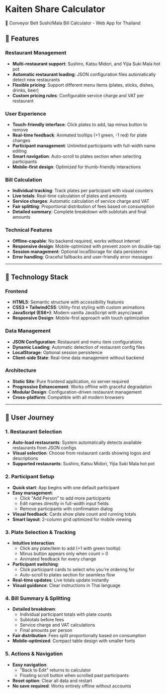 # Kaiten Share Calculator

🍣 Conveyor Belt Sushi/Mala Bill Calculator - Web App for Thailand

## 🌟 Features

### Restaurant Management
- **Multi-restaurant support**: Sushiro, Katsu Midori, and Yijia Suki Mala hot pot
- **Automatic restaurant loading**: JSON configuration files automatically detect new restaurants
- **Flexible pricing**: Support different menu items (plates, sticks, dishes, drinks, beer)
- **Custom pricing rules**: Configurable service charge and VAT per restaurant

### User Experience
- **Touch-friendly interface**: Click plates to add, tap minus button to remove
- **Real-time feedback**: Animated tooltips (+1 green, -1 red) for plate changes
- **Participant management**: Unlimited participants with full-width name editing
- **Smart navigation**: Auto-scroll to plates section when selecting participants
- **Mobile-first design**: Optimized for thumb-friendly interactions

### Bill Calculation
- **Individual tracking**: Track plates per participant with visual counters
- **Live totals**: Real-time calculation of plates and amounts
- **Service charges**: Automatic calculation of service charge and VAT
- **Fair splitting**: Proportional distribution of fees based on consumption
- **Detailed summary**: Complete breakdown with subtotals and final amounts

### Technical Features
- **Offline-capable**: No backend required, works without internet
- **Responsive design**: Mobile-optimized with prevent zoom on double-tap
- **Session management**: Optional localStorage for data persistence
- **Error handling**: Graceful fallbacks and user-friendly error messages

---

## 🌟 Technology Stack

### Frontend
- **HTML5**: Semantic structure with accessibility features
- **CSS3 + TailwindCSS**: Utility-first styling with custom animations
- **JavaScript (ES6+)**: Modern vanilla JavaScript with async/await
- **Responsive Design**: Mobile-first approach with touch optimization

### Data Management
- **JSON Configuration**: Restaurant and menu item configurations
- **Dynamic Loading**: Automatic detection of restaurant config files
- **LocalStorage**: Optional session persistence
- **Client-side State**: Real-time data management without backend

### Architecture
- **Static Site**: Pure frontend application, no server required
- **Progressive Enhancement**: Works offline with graceful degradation
- **Modular Design**: Configuration-driven restaurant management
- **Cross-platform**: Compatible with all modern browsers

---

## 🌟 User Journey

### 1. Restaurant Selection
- **Auto-load restaurants**: System automatically detects available restaurants from JSON configs
- **Visual selection**: Choose from restaurant cards showing logos and descriptions
- **Supported restaurants**: Sushiro, Katsu Midori, Yijia Suki Mala hot pot

### 2. Participant Setup
- **Quick start**: App begins with one default participant
- **Easy management**: 
  - Click "Add Person" to add more participants
  - Edit names directly in full-width input fields
  - Remove participants with confirmation dialog
- **Visual feedback**: Cards show plate count and running totals
- **Smart layout**: 2-column grid optimized for mobile viewing

### 3. Plate Selection & Tracking
- **Intuitive interaction**:
  - Click any plate/item to add (+1 with green tooltip)
  - Minus button appears only when count > 0
  - Animated feedback for every change
- **Participant switching**: 
  - Click participant cards to select who you're ordering for
  - Auto-scroll to plates section for seamless flow
- **Real-time updates**: Live totals update instantly
- **Visual guidance**: Clear instructions in Thai language

### 4. Bill Summary & Splitting
- **Detailed breakdown**:
  - Individual participant totals with plate counts
  - Subtotals before fees
  - Service charge and VAT calculations
  - Final amounts per person
- **Fair distribution**: Fees split proportionally based on consumption
- **Mobile-optimized**: Compact table design with smaller fonts

### 5. Actions & Navigation
- **Easy navigation**: 
  - "Back to Edit" returns to calculator
  - Floating scroll button when scrolled past participants
- **Reset option**: Clear all data and restart
- **No save required**: Works entirely offline without accounts
